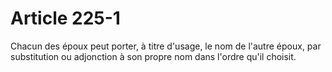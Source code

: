 # Article 225-1

Chacun des époux peut porter, à titre d'usage, le nom de l'autre époux, par substitution ou adjonction à son propre nom dans l'ordre qu'il choisit.

